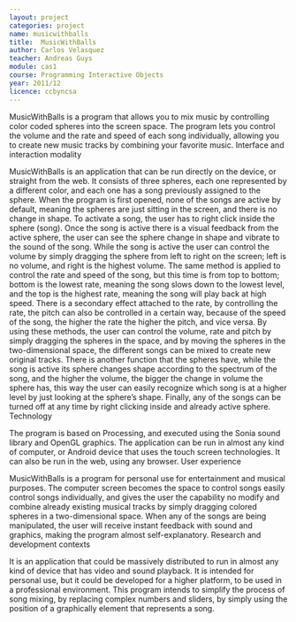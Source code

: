 ```yaml
---
layout: project
categories: project
name: musicwithballs
title:  MusicWithBalls
author: Carlos Velasquez
teacher: Andreas Guys
module: cas1
course: Programming Interactive Objects
year: 2011/12
licence: ccbyncsa
---
```

MusicWithBalls is a program that allows you to mix music by controlling color coded spheres into the screen space. The program lets you control the volume and the rate and speed of each song individually, allowing you to create new music tracks by combining your favorite music.
Interface and interaction modality

MusicWithBalls is an application that can be run directly on the device, or straight from the web. It consists of three spheres, each one represented by a different color, and each one has a song previously assigned to the sphere. When the program is first opened, none of the songs are active by default, meaning the spheres are just sitting in the screen, and there is no change in shape. To activate a song, the user has to right click inside the sphere (song). Once the song is active there is a visual feedback from the active sphere, the user can see the sphere change in shape and vibrate to the sound of the song. While the song is active the user can control the volume by simply dragging the sphere from left to right on the screen; left is no volume, and right is the highest volume. The same method is applied to control the rate and speed of the song, but this time is from top to bottom; bottom is the lowest rate, meaning the song slows down to the lowest level, and the top is the highest rate, meaning the song will play back at high speed. There is a secondary effect attached to the rate, by controlling the rate, the pitch can also be controlled in a certain way, because of the speed of the song, the higher the rate the higher the pitch, and vice versa.
By using these methods, the user can control the volume, rate and pitch by simply dragging the spheres in the space, and by moving the spheres in the two-dimensional space, the different songs can be mixed to create new original tracks.
There is another function that the spheres have, while the song is active its sphere changes shape according to the spectrum of the song, and the higher the volume, the bigger the change in volume the sphere has, this way the user can easily recognize which song is at a higher level by just looking at the sphere’s shape.
Finally, any of the songs can be turned off at any time by right clicking inside and already active sphere.
Technology

The program is based on Processing, and executed using the Sonia sound library and OpenGL graphics. The application can be run in almost any kind of computer, or Android device that uses the touch screen technologies. It can also be run in the web, using any browser.
User experience

MusicWithBalls is a program for personal use for entertainment and musical purposes. The computer screen becomes the space to control songs easily control songs individually, and gives the user the capability no modify and combine already existing musical tracks by simply dragging colored spheres in a two-dimensional space. When any of the songs are being manipulated, the user will receive instant feedback with sound and graphics, making the program almost self-explanatory.
Research and development contexts

It is an application that could be massively distributed to run in almost any kind of device that has video and sound playback. It is intended for personal use, but it could be developed for a higher platform, to be used in a professional environment. This program intends to simplify the process of song mixing, by replacing complex numbers and sliders, by simply using the position of a graphically element that represents a song. 